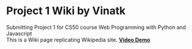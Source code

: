 # Project 1 Wiki by Vinatk

Submitting Project 1 for CS50 course Web Programming with Python and Javascript<br>
This is a Wiki page replicating Wikipedia site. 
[**Video Demo**](https://youtu.be/9ZcwmIjNn-E) 
